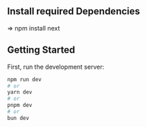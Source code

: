 ## Install required Dependencies

=> npm install next

## Getting Started

First, run the development server:

```bash
npm run dev
# or
yarn dev
# or
pnpm dev
# or
bun dev
```
